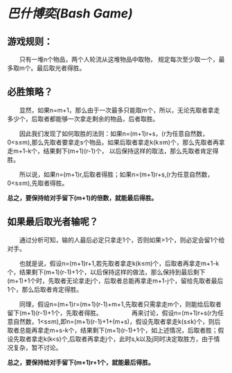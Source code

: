 # ***巴什博奕(Bash Game)***

## 游戏规则：

　　只有一堆n个物品，两个人轮流从这堆物品中取物， 规定每次至少取一个，最多取m个。最后取光者得胜。

## 必胜策略？

　　显然，如果n=m+1，那么由于一次最多只能取m个，所以，无论先取者拿走多少个，后取者都能够一次拿走剩余的物品，后者取胜。

　　因此我们发现了如何取胜的法则：如果n=(m+1)r+s，(r为任意自然数，0<s≤m),那么先取者要拿走s个物品，如果后取者拿走k(k≤m)个，那么先取者再拿走m+1-k个，结果剩下(m+1)(r-1)个，
以后保持这样的取法，那么先取者肯定得胜。

　　所以说，如果n=(m+1)r,后取者得胜；如果n=(m+1)r+s,(r为任意自然数，0<s≤m),先取者得胜。


**总之，要保持给对手留下(m+1)的倍数，就能最后得胜。**

## 如果最后取光者输呢？

　　通过分析可知，输的人最后必定只拿走1个，否则如果>1个，则必定会留1个给对手。

　　也就是说，假设n=(m+1)r+1,若先取者拿走k(k≤m)个，后取者再拿走m+1-k个，结果剩下(m+1)(r-1)+1个，以后保持这样的做法，那么保持到最后剩下(m+1)+1个时，先取者无论拿走j个，后取者总能再拿走m+1-j个，留给先取者最后1个，那么后取者肯定得胜。
　　

　　同理，假设n=(m+1)r=(m+1)(r-1)+m+1,先取者只需拿走m个，则能给后取者留下(m+1)(r-1)+1个，先取者得胜。
　
　
　　再来讨论，假设n=(m+1)r+s(r为任意自然数，1<s≤m),即n=(m+1)(r-1)+1+(m+s)，假设先取者拿走k(s≤k)个，则后取者总能再拿走m+s-k个，结果剩下(m+1)(r-1)+1个，如上述情况，后取者胜；假设先取者拿走k(k<s)个,后取者再拿走j个，此时s,k以及j同时决定取胜方，由于情况复杂，暂不讨论。


**总之，要保持给对手留下(m+1)r+1个，就能最后得胜。**